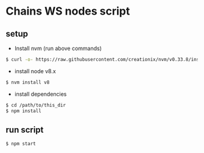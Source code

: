 # Chains WS nodes script

## setup

* Install nvm (run above commands)

```bash
$ curl -o- https://raw.githubusercontent.com/creationix/nvm/v0.33.8/install.sh | bash
```

- install node v8.x

```bash
$ nvm install v8
```

* install dependencies

```bash
$ cd /path/to/this_dir
$ npm install
```

## run script

```bash
$ npm start
```

